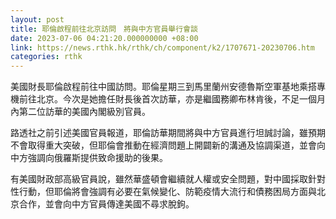 ```yaml
---
layout: post
title: 耶倫啟程前往北京訪問　將與中方官員舉行會談
date: 2023-07-06 04:21:20.000000000 +08:00
link: https://news.rthk.hk/rthk/ch/component/k2/1707671-20230706.htm
categories: rthk
---
```


美國財長耶倫啟程前往中國訪問。耶倫星期三到馬里蘭州安德魯斯空軍基地乘搭專機前往北京。今次是她擔任財長後首次訪華，亦是繼國務卿布林肯後，不足一個月內第二位訪華的美國內閣級別官員。

路透社之前引述美國官員報道，耶倫訪華期間將與中方官員進行坦誠討論，雖預期不會取得重大突破，但耶倫會推動在經濟問題上開闢新的溝通及協調渠道，並會向中方強調向俄羅斯提供致命援助的後果。

有美國財政部高級官員說，雖然華盛頓會繼續就人權或安全問題，對中國採取針對性行動，但耶倫將會強調有必要在氣候變化、防範疫情大流行和債務困局方面與北京合作，並會向中方官員傳達美國不尋求脫鉤。
